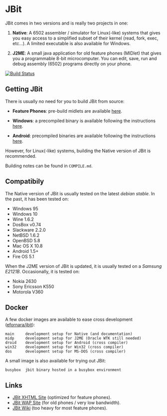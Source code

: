JBit
====

JBit comes in two versions and is really two projects in one:

1. **Native**: A 6502 assembler / simulator for Linux(-like) systems
that gives you easy access to a simplified subset of their kernel
(read, fork, exec, etc...). A limited executable is also available for Windows.

2. **J2ME**: A small java application for old feature phones (MIDlet)
that gives you a programmable 8-bit microcomputer. You can edit, save, run and
debug assembly (6502) programs directly on your phone.

[![Build Status](https://api.travis-ci.org/efornara/jbit.svg?branch=master)](https://travis-ci.org/efornara/jbit/builds)

## Getting JBit

There is usually no need for you to build JBit from source:

- **Feature Phones**: pre-build midlets are available
[here](http://jbit.sourceforge.net/download.html).

- **Windows**: a precompiled binary is available following the instructions
[here](https://github.com/efornara/jbit/wiki/Windows).

- **Android**: precompiled binaries are available following the instructions
[here](https://github.com/efornara/jbit/wiki/Android).

However, for Linux(-like) systems, building the Native version of JBit is
recommended.

Building notes can be found in `COMPILE.md`.

## Compatibily

The Native version of JBit is usually tested on the latest *debian stable*.
In the past, it has been tested on:

- Windows 95
- Windows 10
- Wine 1.6.2
- DosBox v0.74
- Slackware 2.2.0
- NetBSD 1.6.2
- OpenBSD 5.8
- Mac OS X 10.8
- Android 1.5+
- Fire OS 5.1

When the J2ME version of JBit is updated, it is usually tested on a
*Samsung E2121B*. Occasionally, it is tested on:

- Nokia 2630
- Sony Ericsson K550
- Motorola V360

## Docker

A few docker images are available to ease cross development
([efornara/jbit](https://hub.docker.com/r/efornara/jbit/)):

	main     development setup for Native (and documentation)
	midp     development setup for J2ME (Oracle WTK still needed)
	droid    development setup for Android (cross compiler)
	win32    development setup for Win32 (cross compiler)
	dos      development setup for MS-DOS (cross compiler)

A small image is also available for trying out JBit:

	busybox  jbit binary hosted in a busybox environment

## Links

* [JBit XHTML Site](http://jbit.sourceforge.net/)
  (optimized for feature phones).
* [JBit WAP Site](http://jbit.sourceforge.net/m)
  (for old phones / very low bandwidth).
* [JBit Wiki](https://github.com/efornara/jbit/wiki)
  (too heavy for most feature phones).
